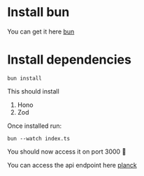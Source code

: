 # Install bun
You can get it here 
[bun](https://bun.sh/)

# Install dependencies
```
bun install
```
This should install

1. Hono
2. Zod

Once installed run:

```
bun --watch index.ts
```
You should now access it on port 3000 🎉

You can access the api endpoint here
[planck](https://zonal-dorisa-louisgituhi-a992d867.koyeb.app/)

